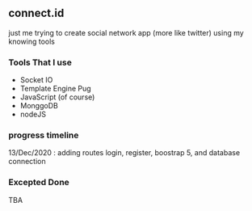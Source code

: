 ## connect.id
just me trying to create social network app (more like twitter) using my knowing tools

### Tools That I use
* Socket IO
* Template Engine Pug
* JavaScript (of course)
* MonggoDB
* nodeJS

### progress timeline
13/Dec/2020 : adding routes login, register, boostrap 5, and database connection

### Excepted Done
TBA
